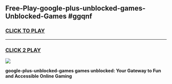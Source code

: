 
## Free-Play-google-plus-unblocked-games-Unblocked-Games #ggqnf
<h3>
<a href="https://news.freeplayer.one?title=google-plus-unblocked-games&ref=8M">CLICK TO PLAY</a></h3>
<hr>

<h3>
<a href="https://news.freeplayer.one?title=google-plus-unblocked-games&ref=8M">CLICK 2 PLAY</a>
  
</h3>

<a href="https://news.freeplayer.one?title=google-plus-unblocked-games&ref=8M"><img src="https://clearcache.store/games.png"></a>


**google-plus-unblocked-games games unblocked: Your Gateway to Fun and Accessible Online Gaming**
